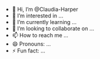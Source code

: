- 👋 Hi, I’m @Claudia-Harper
- 👀 I’m interested in ...
- 🌱 I’m currently learning ...
- 💞️ I’m looking to collaborate on ...
- 📫 How to reach me ...
- 😄 Pronouns: ...
- ⚡ Fun fact: ...

<!---
Claudia-Harper/Claudia-Harper is a ✨ special ✨ repository because its `README.md` (this file) appears on your GitHub profile.
You can click the Preview link to take a look at your changes.
--->
